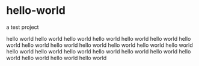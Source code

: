 # hello-world
a test project

hello world hello world hello world hello world hello world hello world hello world hello world hello world hello world hello world hello world hello world hello world hello world hello world hello world hello world hello world hello world hello world hello world hello world 

